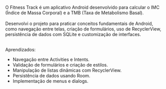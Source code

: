 O Fitness Track é um aplicativo Android desenvolvido para calcular o IMC (Índice de Massa Corporal) e a TMB (Taxa de Metabolismo Basal). <br><br>
Desenvolvi o projeto para praticar conceitos fundamentais de Android, como navegação entre telas, criação de formulários, uso de RecyclerView, persistência de dados com SQLite e customização de interfaces.

<br>Aprendizados:<br>
- Navegação entre Activities e Intents.<br>
- Validação de formulários e criação de estilos.<br>
- Manipulação de listas dinâmicas com RecyclerView.<br>
- Persistência de dados usando Room.<br>
- Implementação de menus e dialogs.
